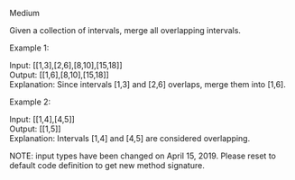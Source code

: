 Medium

Given a collection of intervals, merge all overlapping intervals.

Example 1:

Input: [[1,3],[2,6],[8,10],[15,18]]  
Output: [[1,6],[8,10],[15,18]]  
Explanation: Since intervals [1,3] and [2,6] overlaps, merge them into [1,6].

Example 2:

Input: [[1,4],[4,5]]  
Output: [[1,5]]  
Explanation: Intervals [1,4] and [4,5] are considered overlapping.

NOTE: input types have been changed on April 15, 2019. Please reset to default code definition to get new method signature.
